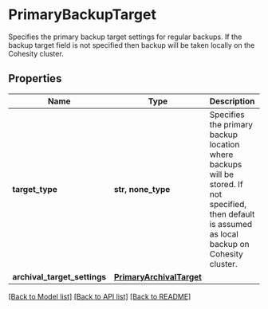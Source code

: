 # PrimaryBackupTarget

Specifies the primary backup target settings for regular backups. If the backup target field is not specified then backup will be taken locally on the Cohesity cluster.

## Properties
Name | Type | Description | Notes
------------ | ------------- | ------------- | -------------
**target_type** | **str, none_type** | Specifies the primary backup location where backups will be stored. If not specified, then default is assumed as local backup on Cohesity cluster. | [optional]  if omitted the server will use the default value of "Local"
**archival_target_settings** | [**PrimaryArchivalTarget**](PrimaryArchivalTarget.md) |  | [optional] 

[[Back to Model list]](../README.md#documentation-for-models) [[Back to API list]](../README.md#documentation-for-api-endpoints) [[Back to README]](../README.md)


